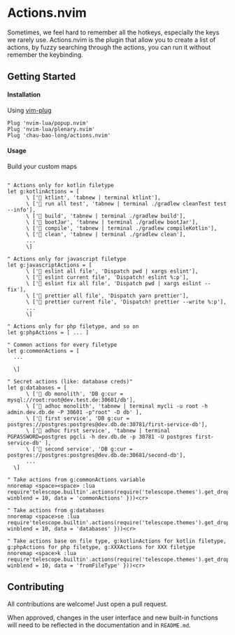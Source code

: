 # Actions.nvim
Sometimes, we feel hard to remember all the hotkeys, especially the keys we rarely use.
Actions.nvim is the plugin that allow you to create a list of actions, by fuzzy searching through the actions, you can run it without remember the keybinding.

## Getting Started

#### Installation

Using [vim-plug](https://github.com/junegunn/vim-plug)

```viml
Plug 'nvim-lua/popup.nvim'
Plug 'nvim-lua/plenary.nvim'
Plug 'chau-bao-long/actions.nvim'
```

#### Usage

Build your custom maps
```viml

" Actions only for kotlin filetype
let g:kotlinActions = [
      \ ['💾 ktlint', 'tabnew | terminal ktlint'],
      \ ['💾 run all test', 'tabnew | terminal ./gradlew cleanTest test --info'],
      \ ['💾 build', 'tabnew | terminal ./gradlew build'],
      \ ['💾 bootJar', 'tabnew | terminal ./gradlew bootJar'],
      \ ['💾 compile', 'tabnew | terminal ./gradlew compileKotlin'],
      \ ['💾 clean', 'tabnew | terminal ./gradlew clean'],
      ...
      \]

" Actions only for javascript filetype
let g:javascriptActions = [
      \ ['💾 eslint all file', 'Dispatch pwd | xargs eslint'],
      \ ['💾 eslint current file', 'Dispatch! eslint %:p'],
      \ ['💾 eslint fix all file', 'Dispatch pwd | xargs eslint --fix'],
      \ ['💾 prettier all file', 'Dispatch yarn prettier'],
      \ ['💾 prettier current file', 'Dispatch! prettier --write %:p'],
      ...
      \]

" Actions only for php filetype, and so on
let g:phpActions = [ ... ]

" Common actions for every filetype
let g:commonActions = [
  ...

  \]

" Secret actions (like: database creds)"
let g:databases = [
      \ ['📄 db monolith', 'DB g:cur = mysql://root:root@dev.test.de:30601/db'],
      \ ['📄 adhoc monolith', 'tabnew | terminal mycli -u root -h admin.dev.db.de -P 30601 -p"root" -D db' ],
      \ ['📄 first service', 'DB g:cur = postgres://postgres:postgres@dev.db.de:30781/first-service-db'],
      \ ['📄 adhoc first service', 'tabnew | terminal PGPASSWORD=postgres pgcli -h dev.db.de -p 30781 -U postgres first-service-db' ],
      \ ['📄 second service', 'DB g:cur = postgres://postgres:postgres@dev.db.de:30681/second-db'],
      ...
  \]

```

```viml
" Take actions from g:commonActions variable
nnoremap <space><space> :lua require'telescope.builtin'.actions(require('telescope.themes').get_dropdown({ winblend = 10, data = 'commonActions' }))<cr>

" Take actions from g:databases
nnoremap <space>se :lua require'telescope.builtin'.actions(require('telescope.themes').get_dropdown({ winblend = 10, data = 'databases' }))<cr>

" Take actions base on file type, g:kotlinActions for kotlin filetype, g:phpActions for php filetype, g:XXXActions for XXX filetype
nnoremap <space>k :lua require'telescope.builtin'.actions(require('telescope.themes').get_dropdown({ winblend = 10, data = 'fromFileType' }))<cr>
```

## Contributing

All contributions are welcome! Just open a pull request.
<!-- TODO: add plugin documentation -->
When approved,
  changes in the user interface and new built-in functions
  will need to be reflected in the documentation and in `README.md`.
